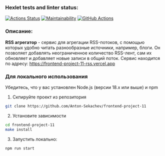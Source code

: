 ### Hexlet tests and linter status:
[![Actions Status](https://github.com/Anton-Sekachev/frontend-project-11/actions/workflows/hexlet-check.yml/badge.svg)](https://github.com/Anton-Sekachev/frontend-project-11/actions)
[![Maintainability](https://api.codeclimate.com/v1/badges/c26e574976e2e0413389/maintainability)](https://codeclimate.com/github/Anton-Sekachev/frontend-project-11/maintainability)
[![GitHub Actions](https://github.com/Anton-Sekachev/frontend-project-11/actions/workflows/workflow.yml/badge.svg)](https://github.com/Anton-Sekachev/frontend-project-11/actions/workflows/workflow.yml)

### Описание:
**RSS агрегатор** - сервис для агрегации RSS-потоков, с помощью которых удобно читать разнообразные источники, например, блоги. Он позволяет добавлять неограниченное количество RSS-лент, сам их обновляет и добавляет новые записи в общий поток.
Сервис находится по адресу: https://frontend-project-11-rss.vercel.app

### Для локального использования

Убедитесь, что у вас установлен Node.js (версии 18.х или выше) и npm

1. Скпируйте проект из репозитория

```bash
git clone https://github.com/Anton-Sekachev/frontend-project-11
```

2. Установите зависимости

```bash
cd frontend-project-11
make install
```

3. Запустить локально:

```bash
npm run start
```